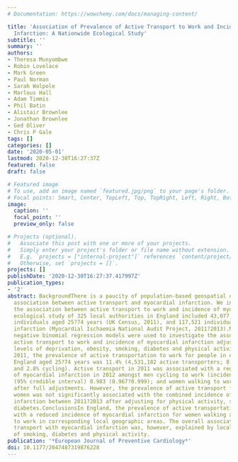 ```yaml
---
# Documentation: https://wowchemy.com/docs/managing-content/

title: 'Association of Prevalence of Active Transport to Work and Incidence of Myocardial
  Infarction: A Nationwide Ecological Study'
subtitle: ''
summary: ''
authors:
- Theresa Munyombwe
- Robin Lovelace
- Mark Green
- Paul Norman
- Sarah Walpole
- Marlous Hall
- Adam Timmis
- Phil Batin
- Alistair Brownlee
- Jonathan Brownlee
- Ged Oliver
- Chris P Gale
tags: []
categories: []
date: '2020-05-01'
lastmod: 2020-12-30T16:27:37Z
featured: false
draft: false

# Featured image
# To use, add an image named `featured.jpg/png` to your page's folder.
# Focal points: Smart, Center, TopLeft, Top, TopRight, Left, Right, BottomLeft, Bottom, BottomRight.
image:
  caption: ''
  focal_point: ''
  preview_only: false

# Projects (optional).
#   Associate this post with one or more of your projects.
#   Simply enter your project's folder or file name without extension.
#   E.g. `projects = ["internal-project"]` references `content/project/deep-learning/index.md`.
#   Otherwise, set `projects = []`.
projects: []
publishDate: '2020-12-30T16:27:37.417997Z'
publication_types:
- '2'
abstract: BackgroundThere is a paucity of population-based geospatial data about the
  association between active transport and myocardial infarction. We investigated
  the association between active transport to work and incidence of myocardial infarction.DesignThis
  ecological study of 325 local authorities in England included 43,077,039 employed
  individuals aged 25?74 years (UK Census, 2011), and 117,521 individuals with myocardial
  infarction (Myocardial Ischaemia National Audit Project, 2011?2013).MethodsBayesian
  negative binomial regression models were used to investigate the association of
  active transport to work and incidence of myocardial infarction adjusting for local
  levels of deprivation, obesity, smoking, diabetes and physical activity.ResultsIn
  2011, the prevalence of active transportation to work for people in employment in
  England aged 25?74 years was 11.4% (4,531,182 active transporters; 8.6% walking
  and 2.8% cycling). Active transport in 2011 was associated with a reduced incidence
  of myocardial infarction in 2012 amongst men cycling to work (incidence rate ratio
  (95% credible interval) 0.983 (0.967?0.999); and women walking to work (0.983 (0.967?0.999))
  after full adjustments. However, the prevalence of active transport for men and
  women was not significantly associated with the combined incidence of myocardial
  infarction between 2011?2013 after adjusting for physical activity, smoking and
  diabetes.ConclusionsIn England, the prevalence of active transportation was associated
  with a reduced incidence of myocardial infarction for women walking and men cycling
  to work in corresponding local geographic areas. The overall association of active
  transport with myocardial infarction was, however, explained by local area levels
  of smoking, diabetes and physical activity.
publication: '*European Journal of Preventive Cardiology*'
doi: 10.1177/2047487319876228
---
```

